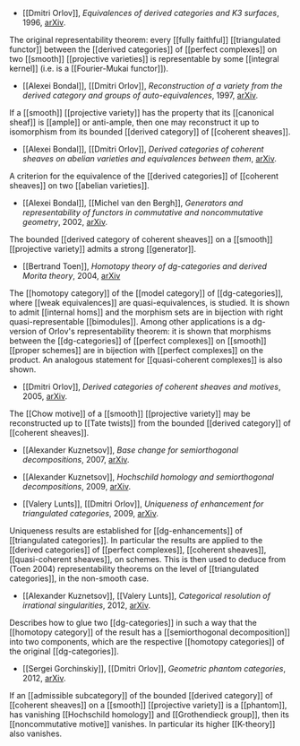 * [[Dmitri Orlov]], _Equivalences of derived categories and K3 surfaces_, 1996, [arXiv](http://arxiv.org/abs/alg-geom/9606006).

The original representability theorem: every [[fully faithful]] [[triangulated functor]] between the [[derived categories]] of [[perfect complexes]] on two [[smooth]] [[projective varieties]] is representable by some [[integral kernel]] (i.e. is a [[Fourier-Mukai functor]]).

* [[Alexei Bondal]], [[Dmitri Orlov]], _Reconstruction of a variety from the derived category and groups of auto-equivalences_, 1997, [arXiv](http://arxiv.org/abs/alg-geom/9712029).

If a [[smooth]] [[projective variety]] has the property that its [[canonical sheaf]] is [[ample]] or anti-ample, then one may reconstruct it up to isomorphism from its bounded [[derived category]] of [[coherent sheaves]].

* [[Alexei Bondal]], [[Dmitri Orlov]], _Derived categories of coherent sheaves on abelian varieties and equivalences between them_, [arXiv](http://arxiv.org/abs/alg-geom/9712017).

A criterion for the equivalence of the [[derived categories]] of [[coherent sheaves]] on two [[abelian varieties]].

* [[Alexei Bondal]], [[Michel van den Bergh]], _Generators and representability of functors in commutative and noncommutative geometry_, 2002, [arXiv](http://arxiv.org/abs/math/0204218).

The bounded [[derived category of coherent sheaves]] on a [[smooth]] [[projective variety]] admits a strong [[generator]].

* [[Bertrand Toen]], _Homotopy theory of dg-categories and derived Morita theory_, 2004, [arXiv](http://arxiv.org/abs/math/0408337)

The [[homotopy category]] of the [[model category]] of [[dg-categories]], where [[weak equivalences]] are quasi-equivalences, is studied.  It is shown to admit [[internal homs]] and the morphism sets are in bijection with right quasi-representable [[bimodules]].  Among other applications is a dg-version of Orlov's representability theorem: it is shown that morphisms between the [[dg-categories]] of [[perfect complexes]] on [[smooth]] [[proper schemes]] are in bijection with [[perfect complexes]] on the product.  An analogous statement for [[quasi-coherent complexes]] is also shown.

* [[Dmitri Orlov]], _Derived categories of coherent sheaves and motives_, 2005, [arXiv](http://arxiv.org/abs/math/0512620).

The [[Chow motive]] of a [[smooth]] [[projective variety]] may be reconstructed up to [[Tate twists]] from the bounded [[derived category]] of [[coherent sheaves]].

* [[Alexander Kuznetsov]], _Base change for semiorthogonal decompositions_, 2007, [arXiv](http://arxiv.org/abs/0711.1734).

* [[Alexander Kuznetsov]], _Hochschild homology and semiorthogonal decompositions_, 2009, [arXiv](http://arxiv.org/abs/0904.4330).

* [[Valery Lunts]], [[Dmitri Orlov]], _Uniqueness of enhancement for triangulated categories_, 2009, [arXiv](http://arxiv.org/abs/0908.4187).

Uniqueness results are established for [[dg-enhancements]] of [[triangulated categories]].  In particular the results are applied to the [[derived categories]] of [[perfect complexes]], [[coherent sheaves]], [[quasi-coherent sheaves]], on schemes.  This is then used to deduce from (Toen 2004) representability theorems on the level of [[triangulated categories]], in the non-smooth case.

* [[Alexander Kuznetsov]], [[Valery Lunts]], _Categorical resolution of irrational singularities_, 2012, [arXiv](http://arxiv.org/abs/1212.6170).

Describes how to glue two [[dg-categories]] in such a way that the [[homotopy category]] of the result has a [[semiorthogonal decomposition]] into two components, which are the respective [[homotopy categories]] of the original [[dg-categories]].

* [[Sergei Gorchinskiy]], [[Dmitri Orlov]], _Geometric phantom categories_, 2012, [arXiv](http://arxiv.org/pdf/1209.6183v2.pdf).

If an [[admissible subcategory]] of the bounded [[derived category]] of [[coherent sheaves]] on a [[smooth]] [[projective variety]] is a [[phantom]], has vanishing [[Hochschild homology]] and [[Grothendieck group]], then its [[noncommutative motive]] vanishes.  In particular its higher [[K-theory]] also vanishes.